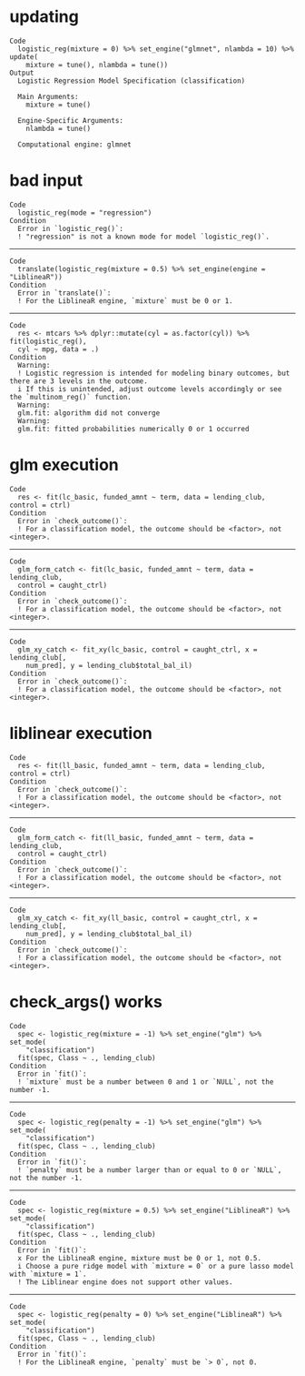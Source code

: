 # updating

    Code
      logistic_reg(mixture = 0) %>% set_engine("glmnet", nlambda = 10) %>% update(
        mixture = tune(), nlambda = tune())
    Output
      Logistic Regression Model Specification (classification)
      
      Main Arguments:
        mixture = tune()
      
      Engine-Specific Arguments:
        nlambda = tune()
      
      Computational engine: glmnet 
      

# bad input

    Code
      logistic_reg(mode = "regression")
    Condition
      Error in `logistic_reg()`:
      ! "regression" is not a known mode for model `logistic_reg()`.

---

    Code
      translate(logistic_reg(mixture = 0.5) %>% set_engine(engine = "LiblineaR"))
    Condition
      Error in `translate()`:
      ! For the LiblineaR engine, `mixture` must be 0 or 1.

---

    Code
      res <- mtcars %>% dplyr::mutate(cyl = as.factor(cyl)) %>% fit(logistic_reg(),
      cyl ~ mpg, data = .)
    Condition
      Warning:
      ! Logistic regression is intended for modeling binary outcomes, but there are 3 levels in the outcome.
      i If this is unintended, adjust outcome levels accordingly or see the `multinom_reg()` function.
      Warning:
      glm.fit: algorithm did not converge
      Warning:
      glm.fit: fitted probabilities numerically 0 or 1 occurred

# glm execution

    Code
      res <- fit(lc_basic, funded_amnt ~ term, data = lending_club, control = ctrl)
    Condition
      Error in `check_outcome()`:
      ! For a classification model, the outcome should be <factor>, not <integer>.

---

    Code
      glm_form_catch <- fit(lc_basic, funded_amnt ~ term, data = lending_club,
      control = caught_ctrl)
    Condition
      Error in `check_outcome()`:
      ! For a classification model, the outcome should be <factor>, not <integer>.

---

    Code
      glm_xy_catch <- fit_xy(lc_basic, control = caught_ctrl, x = lending_club[,
        num_pred], y = lending_club$total_bal_il)
    Condition
      Error in `check_outcome()`:
      ! For a classification model, the outcome should be <factor>, not <integer>.

# liblinear execution

    Code
      res <- fit(ll_basic, funded_amnt ~ term, data = lending_club, control = ctrl)
    Condition
      Error in `check_outcome()`:
      ! For a classification model, the outcome should be <factor>, not <integer>.

---

    Code
      glm_form_catch <- fit(ll_basic, funded_amnt ~ term, data = lending_club,
      control = caught_ctrl)
    Condition
      Error in `check_outcome()`:
      ! For a classification model, the outcome should be <factor>, not <integer>.

---

    Code
      glm_xy_catch <- fit_xy(ll_basic, control = caught_ctrl, x = lending_club[,
        num_pred], y = lending_club$total_bal_il)
    Condition
      Error in `check_outcome()`:
      ! For a classification model, the outcome should be <factor>, not <integer>.

# check_args() works

    Code
      spec <- logistic_reg(mixture = -1) %>% set_engine("glm") %>% set_mode(
        "classification")
      fit(spec, Class ~ ., lending_club)
    Condition
      Error in `fit()`:
      ! `mixture` must be a number between 0 and 1 or `NULL`, not the number -1.

---

    Code
      spec <- logistic_reg(penalty = -1) %>% set_engine("glm") %>% set_mode(
        "classification")
      fit(spec, Class ~ ., lending_club)
    Condition
      Error in `fit()`:
      ! `penalty` must be a number larger than or equal to 0 or `NULL`, not the number -1.

---

    Code
      spec <- logistic_reg(mixture = 0.5) %>% set_engine("LiblineaR") %>% set_mode(
        "classification")
      fit(spec, Class ~ ., lending_club)
    Condition
      Error in `fit()`:
      x For the LiblineaR engine, mixture must be 0 or 1, not 0.5.
      i Choose a pure ridge model with `mixture = 0` or a pure lasso model with `mixture = 1`.
      ! The Liblinear engine does not support other values.

---

    Code
      spec <- logistic_reg(penalty = 0) %>% set_engine("LiblineaR") %>% set_mode(
        "classification")
      fit(spec, Class ~ ., lending_club)
    Condition
      Error in `fit()`:
      ! For the LiblineaR engine, `penalty` must be `> 0`, not 0.

